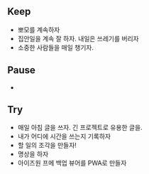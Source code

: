 ## Keep
- 뽀모를 계속하자
- 집안일을 계속 잘 하자. 내일은 쓰레기를 버리자
- 소중한 사람들을 매일 챙기자.
## Pause
- 
## Try
- 매일 아침 글을 쓰자. 긴 프로젝트로 유용한 글을.
- 내가 어디에 시간을 쓰는지 기록하자
- 할 일의 조각을 만들자!
- 명상을 하자
- 아이즈원 프메 백업 뷰어를 PWA로 만들자